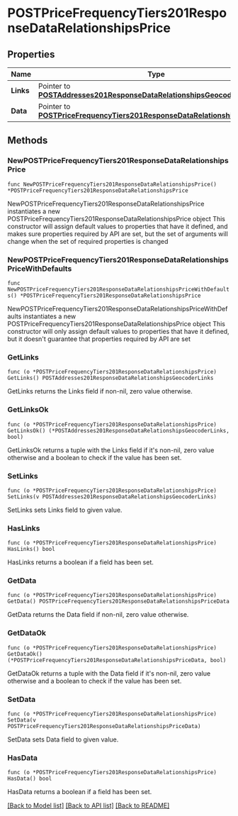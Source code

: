# POSTPriceFrequencyTiers201ResponseDataRelationshipsPrice

## Properties

Name | Type | Description | Notes
------------ | ------------- | ------------- | -------------
**Links** | Pointer to [**POSTAddresses201ResponseDataRelationshipsGeocoderLinks**](POSTAddresses201ResponseDataRelationshipsGeocoderLinks.md) |  | [optional] 
**Data** | Pointer to [**POSTPriceFrequencyTiers201ResponseDataRelationshipsPriceData**](POSTPriceFrequencyTiers201ResponseDataRelationshipsPriceData.md) |  | [optional] 

## Methods

### NewPOSTPriceFrequencyTiers201ResponseDataRelationshipsPrice

`func NewPOSTPriceFrequencyTiers201ResponseDataRelationshipsPrice() *POSTPriceFrequencyTiers201ResponseDataRelationshipsPrice`

NewPOSTPriceFrequencyTiers201ResponseDataRelationshipsPrice instantiates a new POSTPriceFrequencyTiers201ResponseDataRelationshipsPrice object
This constructor will assign default values to properties that have it defined,
and makes sure properties required by API are set, but the set of arguments
will change when the set of required properties is changed

### NewPOSTPriceFrequencyTiers201ResponseDataRelationshipsPriceWithDefaults

`func NewPOSTPriceFrequencyTiers201ResponseDataRelationshipsPriceWithDefaults() *POSTPriceFrequencyTiers201ResponseDataRelationshipsPrice`

NewPOSTPriceFrequencyTiers201ResponseDataRelationshipsPriceWithDefaults instantiates a new POSTPriceFrequencyTiers201ResponseDataRelationshipsPrice object
This constructor will only assign default values to properties that have it defined,
but it doesn't guarantee that properties required by API are set

### GetLinks

`func (o *POSTPriceFrequencyTiers201ResponseDataRelationshipsPrice) GetLinks() POSTAddresses201ResponseDataRelationshipsGeocoderLinks`

GetLinks returns the Links field if non-nil, zero value otherwise.

### GetLinksOk

`func (o *POSTPriceFrequencyTiers201ResponseDataRelationshipsPrice) GetLinksOk() (*POSTAddresses201ResponseDataRelationshipsGeocoderLinks, bool)`

GetLinksOk returns a tuple with the Links field if it's non-nil, zero value otherwise
and a boolean to check if the value has been set.

### SetLinks

`func (o *POSTPriceFrequencyTiers201ResponseDataRelationshipsPrice) SetLinks(v POSTAddresses201ResponseDataRelationshipsGeocoderLinks)`

SetLinks sets Links field to given value.

### HasLinks

`func (o *POSTPriceFrequencyTiers201ResponseDataRelationshipsPrice) HasLinks() bool`

HasLinks returns a boolean if a field has been set.

### GetData

`func (o *POSTPriceFrequencyTiers201ResponseDataRelationshipsPrice) GetData() POSTPriceFrequencyTiers201ResponseDataRelationshipsPriceData`

GetData returns the Data field if non-nil, zero value otherwise.

### GetDataOk

`func (o *POSTPriceFrequencyTiers201ResponseDataRelationshipsPrice) GetDataOk() (*POSTPriceFrequencyTiers201ResponseDataRelationshipsPriceData, bool)`

GetDataOk returns a tuple with the Data field if it's non-nil, zero value otherwise
and a boolean to check if the value has been set.

### SetData

`func (o *POSTPriceFrequencyTiers201ResponseDataRelationshipsPrice) SetData(v POSTPriceFrequencyTiers201ResponseDataRelationshipsPriceData)`

SetData sets Data field to given value.

### HasData

`func (o *POSTPriceFrequencyTiers201ResponseDataRelationshipsPrice) HasData() bool`

HasData returns a boolean if a field has been set.


[[Back to Model list]](../README.md#documentation-for-models) [[Back to API list]](../README.md#documentation-for-api-endpoints) [[Back to README]](../README.md)


